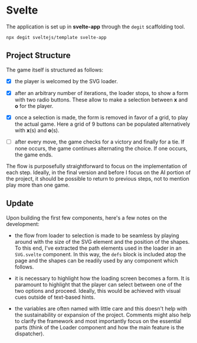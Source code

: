 # Svelte

The application is set up in **svelte-app** through the `degit` scaffolding tool.

```
npx degit sveltejs/template svelte-app
```

## Project Structure

The game itself is structured as follows:

- [x] the player is welcomed by the SVG loader.

- [x] after an arbitrary number of iterations, the loader stops, to show a form with two radio buttons. These allow to make a selection between **x** and **o** for the player.

- [x] once a selection is made, the form is removed in favor of a grid, to play the actual game. Here a grid of 9 buttons can be populated alternatively with **x**(s) and **o**(s).

- [ ] after every move, the game checks for a victory and finally for a tie. If none occurs, the game continues alternating the choice. If one occurs, the game ends.

The flow is purposefully straightforward to focus on the implementation of each step. Ideally, in the final version and before I focus on the AI portion of the project, it should be possible to return to previous steps, not to mention play more than one game.

## Update

Upon building the first few components, here's a few notes on the development:

- the flow from loader to selection is made to be seamless by playing around with the size of the SVG element and the position of the shapes. To this end, I've extracted the path elements used in the loader in an `SVG.svelte` component. In this way, the `defs` block is included atop the page and the shapes can be readily used by any component which follows.

- it is necessary to highlight how the loading screen becomes a form. It is paramount to highlight that the player can select between one of the two options and proceed. Ideally, this would be achieved with visual cues outside of text-based hints.

- the variables are often named with little care and this doesn't help with the sustainability or expansion of the project. Comments might also help to clarify the framework and most importantly focus on the essential parts (think of the Loader component and how the main feature is the dispatcher).
